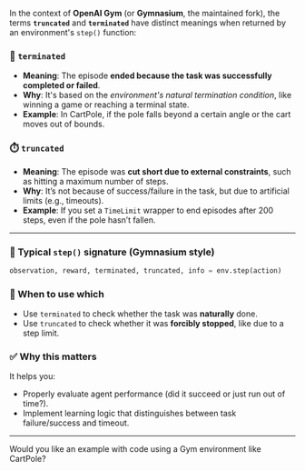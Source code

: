 In the context of **OpenAI Gym** (or **Gymnasium**, the maintained fork), the terms **`truncated`** and **`terminated`** have distinct meanings when returned by an environment's `step()` function:

### 🧠 `terminated`

* **Meaning**: The episode **ended because the task was successfully completed or failed**.
* **Why**: It's based on the *environment's natural termination condition*, like winning a game or reaching a terminal state.
* **Example**: In CartPole, if the pole falls beyond a certain angle or the cart moves out of bounds.

### ⏱️ `truncated`

* **Meaning**: The episode was **cut short due to external constraints**, such as hitting a maximum number of steps.
* **Why**: It’s not because of success/failure in the task, but due to artificial limits (e.g., timeouts).
* **Example**: If you set a `TimeLimit` wrapper to end episodes after 200 steps, even if the pole hasn’t fallen.

---

### 🔁 Typical `step()` signature (Gymnasium style)

```python
observation, reward, terminated, truncated, info = env.step(action)
```

### 🧪 When to use which

* Use `terminated` to check whether the task was **naturally** done.
* Use `truncated` to check whether it was **forcibly stopped**, like due to a step limit.

### ✅ Why this matters

It helps you:

* Properly evaluate agent performance (did it succeed or just run out of time?).
* Implement learning logic that distinguishes between task failure/success and timeout.

---

Would you like an example with code using a Gym environment like CartPole?
